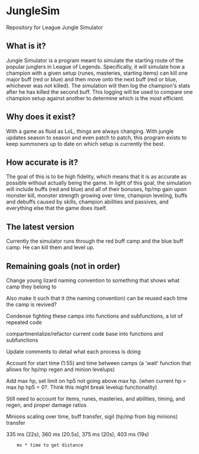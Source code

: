 JungleSim
=========

Repository for League Jungle Simulator

What is it?
--------------------------------------------
Jungle Simulator is a program meant to simulate the starting route of the popular junglers in League of Legends.  Specifically, it will simulate how a champion with a given setup (runes, masteries, starting items) can kill one major buff (red or blue) and then move onto the next buff (red or blue, whichever was not killed).  The simulation will then log the champion's stats after he has killed the second buff.  This logging will be used to compare one champion setup against another to determine which is the most efficient.

Why does it exist?
--------------------------------------------
With a game as fluid as LoL, things are always changing.  With jungle updates season to season and even patch to patch, this program exists to keep summoners up to date on which setup is currently the best.

How accurate is it?
--------------------------------------------
The goal of this is to be high fidelity, which means that it is as accurate as possible without actually being the game.  In light of this goal, the simulation will include buffs (red and blue) and all of their bonuses, hp/mp gain upon monster kill, monster strength growing over time, champion leveling, buffs and debuffs caused by skills, champion abilities and passives, and everything else that the game does itself.

The latest version
--------------------------------------------
Currently the simulator runs through the red buff camp and the blue buff camp.  He can kill them and level up.

Remaining goals (not in order)
--------------------------------------------
Change young lizard naming convention to something that shows what camp they belong to

Also make it such that it (the naming convention) can be reused each time the camp is revived?

Condense fighting these camps into functions and subfunctions, a lot of repeated code
  
  compartmentalize/refactor current code base into functions and subfunctions

Update comments to detail what each process is doing

Account for start time (1:55) and time between camps (a 'wait' function that allows for hp/mp regen and minion levelups)

Add max hp, set limit on hp5 not going above max hp. (when current hp = max hp hp5 = 0?.  Think this might break levelup functionality)

Still need to account for items, runes, masteries, and abilities, timing, and regen, and proper damage ratios

Minions scaling over time, buff transfer, sigil (hp/mp from big minions) transfer

335 ms (22s), 360 ms (20.5s), 375 ms (20s), 403 ms (19s)

		ms * time to get distance
